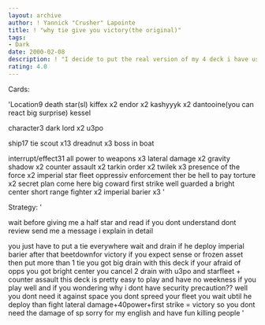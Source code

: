 ```yaml
---
layout: archive
author: ! Yannick "Crusher" Lapointe
title: ! "why tie give you victory(the original)"
tags:
- Dark
date: 2000-02-08
description: ! "I decide to put the real version of my 4 deck i have usei have play with this deck in day 2 i have won against james lafferty and steve brentsonand my friend maxim briand have play with my version and won against Martin Falke(against is why martin fal"
rating: 4.0
---
```

Cards: 

'Location9
death star(sl)
kiffex x2
endor x2
kashyyyk x2
dantooine(you can react big surprise)
kessel

character3
dark lord x2
u3po

ship17
tie scout x13
dreadnut x3
boss in boat

interrupt/effect31
all power to weapons x3
lateral damage x2
gravity shadow x2
counter assault x2
tarkin order x2
twilek x3
presence of the force x2
imperial star fleet
oppressiv enforcement
ther be hell to pay
torture x2
secret plan
come here big coward
first strike
well guarded
a bright center
short range fighter x2
imperial barier x3 '

Strategy: '

wait before giving me a half star and read if you dont understand dont review send me a message i explain in detail

you just have to put a tie everywhere wait and drain if he deploy imperial barier after that beetdownfor victory
if you expect sense or frozen asset then put more than 1 tie
you got big drain with this deck if your afraid of opps you got bright center you cancel 2 drain with u3po and starfleet + counter assault
this deck is pretty easy to play and have no weekness if you play well and if you wondering why i dont have security precaution?? well you dont need it against space you dont spreed your fleet you wait ubtil he deploy than fight lateral damage+40power+first strike = victory
so you dont need the damage of sp
sorry for my english and have fun killing people '